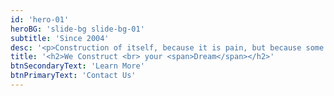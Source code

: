 ```yaml
---
id: 'hero-01'
heroBG: 'slide-bg slide-bg-01'
subtitle: 'Since 2004'
desc: '<p>Construction of itself, because it is pain, but because some proper style design occur in which toil and pain pleasure.</p>'
title: '<h2>We Construct <br> your <span>Dream</span></h2>'
btnSecondaryText: 'Learn More'
btnPrimaryText: 'Contact Us'
---
```

